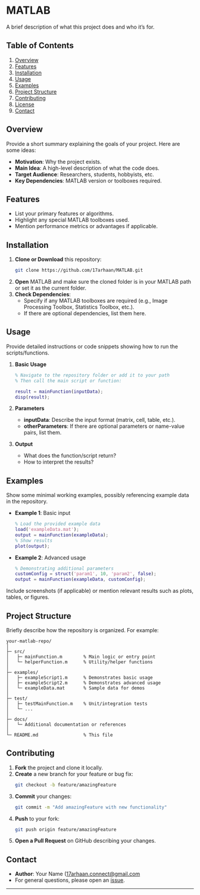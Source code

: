 

# MATLAB

A brief description of what this project does and who it’s for.

## Table of Contents
1. [Overview](#overview)  
2. [Features](#features)  
3. [Installation](#installation)  
4. [Usage](#usage)  
5. [Examples](#examples)  
6. [Project Structure](#project-structure)  
7. [Contributing](#contributing)  
8. [License](#license)  
9. [Contact](#contact)

## Overview
Provide a short summary explaining the goals of your project. Here are some ideas:
- **Motivation**: Why the project exists.  
- **Main Idea**: A high-level description of what the code does.  
- **Target Audience**: Researchers, students, hobbyists, etc.  
- **Key Dependencies**: MATLAB version or toolboxes required.

## Features
- List your primary features or algorithms.
- Highlight any special MATLAB toolboxes used.
- Mention performance metrics or advantages if applicable.

## Installation
1. **Clone or Download** this repository:
   ```bash
   git clone https://github.com/17arhaan/MATLAB.git
   ```
2. **Open** MATLAB and make sure the cloned folder is in your MATLAB path or set it as the current folder.
3. **Check Dependencies**:
   - Specify if any MATLAB toolboxes are required (e.g., Image Processing Toolbox, Statistics Toolbox, etc.).
   - If there are optional dependencies, list them here.

## Usage
Provide detailed instructions or code snippets showing how to run the scripts/functions.

1. **Basic Usage**  
   ```matlab
   % Navigate to the repository folder or add it to your path
   % Then call the main script or function:
   
   result = mainFunction(inputData);
   disp(result);
   ```

2. **Parameters**  
   - **inputData**: Describe the input format (matrix, cell, table, etc.).  
   - **otherParameters**: If there are optional parameters or name-value pairs, list them.

3. **Output**  
   - What does the function/script return?
   - How to interpret the results?

## Examples
Show some minimal working examples, possibly referencing example data in the repository.

- **Example 1**: Basic input   
  ```matlab
  % Load the provided example data
  load('exampleData.mat');
  output = mainFunction(exampleData);
  % Show results
  plot(output);
  ```

- **Example 2**: Advanced usage  
  ```matlab
  % Demonstrating additional parameters
  customConfig = struct('param1', 10, 'param2', false);
  output = mainFunction(exampleData, customConfig);
  ```

Include screenshots (if applicable) or mention relevant results such as plots, tables, or figures.

## Project Structure
Briefly describe how the repository is organized. For example:
```
your-matlab-repo/
│
├─ src/
│   ├─ mainFunction.m        % Main logic or entry point
│   └─ helperFunction.m      % Utility/helper functions
│
├─ examples/
│   ├─ exampleScript1.m      % Demonstrates basic usage
│   ├─ exampleScript2.m      % Demonstrates advanced usage
│   └─ exampleData.mat       % Sample data for demos
│
├─ test/
│   ├─ testMainFunction.m    % Unit/integration tests
│   └─ ...
│
├─ docs/
│   └─ Additional documentation or references
│
└─ README.md                 % This file
```

## Contributing
1. **Fork** the project and clone it locally.  
2. **Create** a new branch for your feature or bug fix:
   ```bash
   git checkout -b feature/amazingFeature
   ```
3. **Commit** your changes:
   ```bash
   git commit -m "Add amazingFeature with new functionality"
   ```
4. **Push** to your fork:
   ```bash
   git push origin feature/amazingFeature
   ```
5. **Open a Pull Request** on GitHub describing your changes.

## Contact
- **Author**: Your Name ([17arhaan.connect@gmail.com](17arhaan.connect@gmail.com)  
- For general questions, please open an [issue](https://github.com/17arhaan/MATLAB/issues).

---
